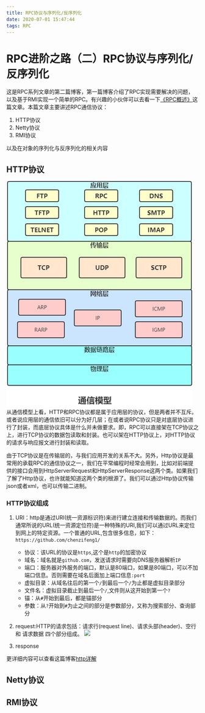 ```yaml
---
title: RPC协议与序列化/反序列化
date: 2020-07-01 15:47:44
tags: RPC
---
```


# RPC进阶之路（二）RPC协议与序列化/反序列化
这是RPC系列文章的第二篇博客，第一篇博客介绍了RPC实现需要解决的问题，以及基于RMI实现一个简单的RPC。有兴趣的小伙伴可以去看一下[《RPC概述》](./RPC概述)这篇文章。本篇文章主要讲述RPC通信协议：  
1. HTTP协议 
2. Netty协议 
3. RMI协议  

以及在对象的序列化与反序列化的相关内容


## HTTP协议
![](2020-07-01-18-04-00.png)
从通信模型上看，HTTP和RPC协议都是属于应用层的协议，但是两者并不互斥。或者说应用层的通信依旧可以分为好几层；在或者说RPC协议只是对底层协议进行了封装，而底层协议具体是什么并未做要求。即，RPC可以直接架在TCP协议之上，进行TCP协议的数据包读取和封装。也可以架在HTTP协议上，对HTTP协议的请求与响应报文进行封装和读取。  

由于TCP协议是在传输层的，与我们应用开发的关系不大。另外，Http协议是最常用的承载RPC的通信协议之一，我们在平常编程时经常会用到，比如对前端提供的接口会用到HttpServerRequest和HttpServerResponse这两个类。如果我们了解了Http协议，也许就能知道这两个类的根源了。我们可以通过Http协议传输json或者xml，也可以传输二进制。
### HTTP协议组成
1. URI：http是通过URI(统一资源标识符)来进行建立连接和传输数据的。而我们通常所说的URL(统一资源定位符)是一种特殊的URI,我们可以通过URL来定位到网上的特定资源。一个普通的URL,包含很多信息，如下：  
```https://github.com/chenzifeng1/```  
    - 协议：该URL的协议是```https```,这个是```http```的加密协议
    - 域名：域名就是```github.com```，发送请求时需要向DNS服务器解析```IP```
    - 端口：服务器对外服务的端口，默认是80端口，如果是80端口，可以不加端口信息。否则需要在域名后面加上端口信息```:port```
    - 虚拟目录：从域名往后的第一个```/```到最后一个```/```为止都是虚拟目录部分
    - 文件名：虚拟目录截止到最后一个```/```,文件则从这开始到第一个```?```
    - 锚：从```#```开始到最后，都是锚部分
    - 参数：从```?```开始到```#```为止之间的部分是参数部分，又称为搜索部分、查询部分
2. request:HTTP的请求包括：请求行(request line)、请求头部(header)、空行 和 请求数据 四个部分组成。
![](2020-07-01-20-14-22.png)

3. response

更详细内容可以查看这篇博客[http详解](https://www.jianshu.com/p/8fe93a14754c)
## Netty协议

## RMI协议